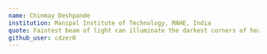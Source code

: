 ```yaml
---
name: Chinmay Deshpande
institution: Manipal Institute of Technology, MAHE, India
quote: Faintest beam of light can illuminate the darkest corners of heart, and I wish to be the brightest.
github_user: cdzer0
---
```

